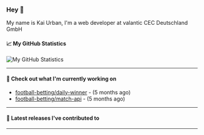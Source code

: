 ### Hey 👋

My name is Kai Urban, I'm a web developer at valantic CEC Deutschland GmbH

#### 📈 My GitHub Statistics

![My GitHub Statistics](https://github-readme-stats.vercel.app/api?username=Jegocz&show_icons=true&count_private=true&hide_title=true)

---

#### 👷 Check out what I'm currently working on

- [football-betting/daily-winner](https://github.com/football-betting/daily-winner) -  (5 months ago)
- [football-betting/match-api](https://github.com/football-betting/match-api) -  (5 months ago)

---

#### 🔭 Latest releases I've contributed to


---
